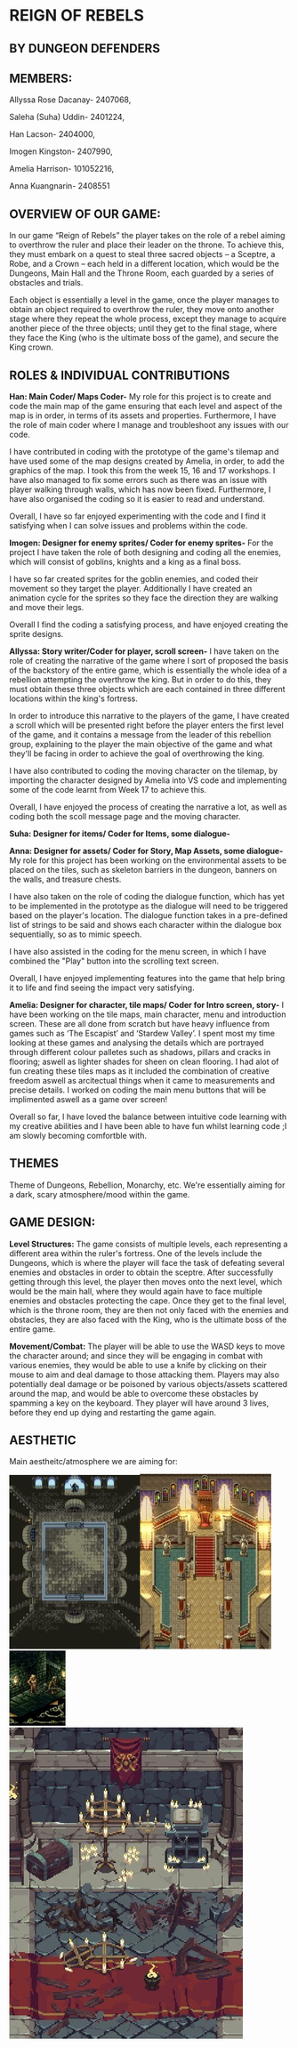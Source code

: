 # REIGN OF REBELS

## BY DUNGEON DEFENDERS
## MEMBERS: 
Allyssa Rose Dacanay- 2407068, 

Saleha (Suha) Uddin- 2401224, 

Han Lacson- 2404000, 

Imogen Kingston- 2407990, 

Amelia Harrison- 101052216,

Anna Kuangnarin- 2408551

## OVERVIEW OF OUR GAME: 
 In our game “Reign of Rebels” the player takes on the role of a rebel aiming to overthrow the ruler and place their leader on the throne. To achieve this, they must embark on a quest to steal three sacred objects – a Sceptre, a Robe, and a Crown – each held in a different location, which would be the Dungeons, Main Hall and the Throne Room, each guarded by a series of obstacles and trials. 

Each object is essentially a level in the game, once the player manages to obtain an object required to overthrow the ruler, they move onto another stage where they repeat the whole process, except they manage to acquire another piece of the three objects; until they get to the final stage, where they face the King (who is the ultimate boss of the game), and secure the King crown.

## ROLES & INDIVIDUAL CONTRIBUTIONS
**Han: Main Coder/ Maps Coder-**
My role for this project is to create and code the main map of the game ensuring that each level and aspect of the map is in order, in terms of its assets and properties. Furthermore, I have the role of main coder where I manage and troubleshoot any issues with our code.

I have contributed in coding with the prototype of the game's tilemap and have used some of the map designs created by Amelia, in order, to add the graphics of the map. I took this from the week 15, 16 and 17 workshops. I have also managed to fix some errors such as there was an issue with player walking through walls, which has now been fixed. Furthermore, I have also organised the coding so it is easier to read and understand. 

Overall, I have so far enjoyed experimenting with the code and I find it satisfying when I can solve issues and problems within the code. 

**Imogen: Designer for enemy sprites/ Coder for enemy sprites-** 
For the project I have taken the role of both designing and coding all the enemies, which will consist of goblins, knights and a king as a final boss.

I have so far created sprites for the goblin enemies, and coded their movement so they target the player. Additionally I have created an animation cycle for the sprites so they face the direction they are walking and move their legs.

Overall I find the coding a satisfying process, and have enjoyed creating the sprite designs.

**Allyssa: Story writer/Coder for player, scroll screen-**
I have taken on the role of creating the narrative of the game where I sort of proposed the basis of the backstory of the entire game, which is essentially the whole idea of a rebellion attempting the overthrow the king. But in order to do this, they must obtain these three objects which are each contained in three different locations within the king's fortress. 

In order to introduce this narrative to the players of the game, I have created a scroll which will be presented right before the player enters the first level of the game, and it contains a message from the leader of this rebellion group, explaining to the player the main objective of the game and what they'll be facing in order to achieve the goal of overthrowing the king. 

I have also contributed to coding the moving character on the tilemap, by importing the character designed by Amelia into VS code and implementing some of the code learnt from Week 17 to achieve this. 

Overall, I have enjoyed the process of creating the narrative a lot, as well as coding both the scoll message page and the moving character.

**Suha: Designer for items/ Coder for Items, some dialogue-**


**Anna: Designer for assets/ Coder for Story, Map Assets, some dialogue-**
My role for this project has been working on the environmental assets to be placed on the tiles, such as skeleton barriers in the dungeon, banners on the walls, and treasure chests. 

I have also taken on the role of coding the dialogue function, which has yet to be implemented in the prototype as the dialogue will need to be triggered based on the player's location. The dialogue function takes in a pre-defined list of strings to be said and shows each character within the dialogue box sequentially, so as to mimic speech. 

I have also assisted in the coding for the menu screen, in which I have combined the "Play" button into the scrolling text screen.

Overall, I have enjoyed implementing features into the game that help bring it to life and find seeing the impact very satisfying.

**Amelia: Designer for character, tile maps/ Coder for Intro screen, story-**
I have been working on the tile maps, main character, menu and introduction screen. These are all done from scratch but have heavy influence from games such as ‘The Escapist’ and ‘Stardew Valley’. I spent most my time looking at these games and analysing the details which are portrayed through different colour palletes such as shadows, pillars and cracks in flooring; aswell as lighter shades for sheen on clean flooring. I had alot of fun creating these tiles maps as it included the combination of creative freedom aswell as arcitectual things when it came to measurements and precise details. I worked on coding the main menu buttons that will be implimented aswell as a game over screen!

Overall so far, I have loved the balance between intuitive code learning with my creative abilities and I have been able to have fun whilst learning code ;I am slowly becoming comfortble with.

## THEMES
Theme of Dungeons, Rebellion, Monarchy, etc. We're essentially aiming for a dark, scary atmosphere/mood within the game. 

## GAME DESIGN: 
**Level Structures:** The game consists of multiple levels, each representing a different area within the ruler's fortress. One of the levels include the Dungeons, which is where the player will face the task of defeating several enemies and obstacles in order to obtain the sceptre. After successfully getting through this level, the player then moves onto the next level, which would be the main hall, where they would again have to face multiple enemies and obstacles protecting the cape. Once they get to the final level, which is the throne room, they are then not only faced with the enemies and obstacles, they are also faced with the King, who is the ultimate boss of the entire game. 

**Movement/Combat:** The player will be able to use the WASD keys to move the character around; and since they will be engaging in combat with various enemies, they would be able to use a knife by clicking on their mouse to aim and deal damage to those attacking them. Players may also potentially deal damage or be poisoned by various objects/assets scattered around the map, and would be able to overcome these obstacles by spamming a key on the keyboard. They player will have around 3 lives, before they end up dying and restarting the game again. 

## AESTHETIC
Main aestheitc/atmosphere we are aiming for: 

![alt text](6f6aba4c807b10ab27570b107770467f.jpg)![alt text](7645480e38e89d7ac0f628dd58a90df2.jpg)![alt text](c4b7c016e4fd3f1addbb42f500652b15.jpg)![alt text](663095e4edd081ec75a959e4155a0d35.jpg) 
